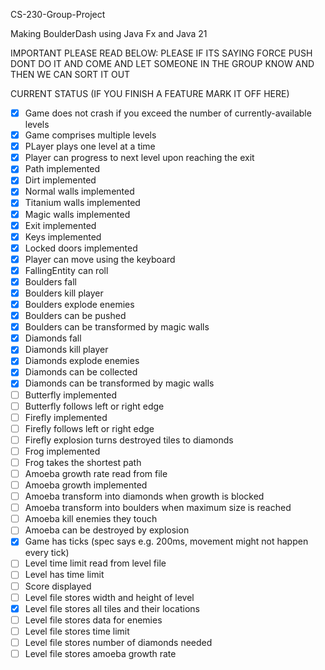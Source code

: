 CS-230-Group-Project

Making BoulderDash using Java Fx and Java 21

IMPORTANT PLEASE READ BELOW:
PLEASE IF ITS SAYING FORCE PUSH DONT DO IT AND COME AND LET SOMEONE IN THE GROUP KNOW AND THEN WE CAN SORT IT OUT

CURRENT STATUS (IF YOU FINISH A FEATURE MARK IT OFF HERE)

- [x] Game does not crash if you exceed the number of currently-available levels
- [x] Game comprises multiple levels
- [x] PLayer plays one level at a time
- [x] Player can progress to next level upon reaching the exit
- [x] Path implemented
- [x] Dirt implemented
- [x] Normal walls implemented
- [x] Titanium walls implemented
- [x] Magic walls implemented
- [x] Exit implemented
- [x] Keys implemented
- [x] Locked doors implemented
- [x] Player can move using the keyboard
- [x] FallingEntity can roll
- [x] Boulders fall
- [x] Boulders kill player
- [x] Boulders explode enemies
- [x] Boulders can be pushed
- [x] Boulders can be transformed by magic walls
- [x] Diamonds fall
- [x] Diamonds kill player
- [x] Diamonds explode enemies
- [x] Diamonds can be collected
- [x] Diamonds can be transformed by magic walls
- [ ] Butterfly implemented
- [ ] Butterfly follows left or right edge
- [ ] Firefly implemented
- [ ] Firefly follows left or right edge
- [ ] Firefly explosion turns destroyed tiles to diamonds
- [ ] Frog implemented
- [ ] Frog takes the shortest path
- [ ] Amoeba growth rate read from file
- [ ] Amoeba growth implemented
- [ ] Amoeba transform into diamonds when growth is blocked
- [ ] Amoeba transform into boulders when maximum size is reached
- [ ] Amoeba kill enemies they touch
- [ ] Amoeba can be destroyed by explosion
- [x] Game has ticks (spec says e.g. 200ms, movement might not happen every tick)
- [ ] Level time limit read from level file
- [ ] Level has time limit
- [ ] Score displayed
- [ ] Level file stores width and height of level
- [x] Level file stores all tiles and their locations
- [ ] Level file stores data for enemies
- [ ] Level file stores time limit
- [ ] Level file stores number of diamonds needed
- [ ] Level file stores amoeba growth rate
